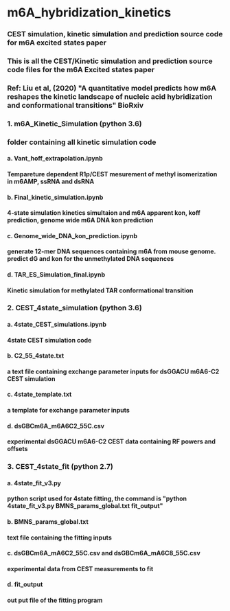 # m6A_hybridization_kinetics
 
### CEST simulation, kinetic simulation and prediction source code for m6A excited states paper

### This is all the CEST/Kinetic simulation and prediction source code files for the m6A Excited states paper
### Ref: Liu et al, (2020) "A quantitative model predicts how m6A reshapes the kinetic landscape of nucleic acid hybridization and conformational transitions" BioRxiv
###
### 1. m6A_Kinetic_Simulation (python 3.6)
### folder containing all kinetic simulation code
#### a. Vant_hoff_extrapolation.ipynb
####  Tempareture dependent R1p/CEST mesurement of methyl isomerization in m6AMP, ssRNA and dsRNA
#### b. Final_kinetic_simulation.ipynb
####  4-state simulation kinetics simultaion and m6A apparent kon, koff prediction, genome wide m6A DNA kon prediction
#### c. Genome_wide_DNA_kon_prediction.ipynb
####  generate 12-mer DNA sequences containing m6A from mouse genome. predict dG and kon for the unmethylated DNA sequences
#### d. TAR_ES_Simulation_final.ipynb
####  Kinetic simulation for methylated TAR conformational transition
###
### 2. CEST_4state_simulation (python 3.6)
#### a. 4state_CEST_simulations.ipynb
####  4state CEST simulation code
#### b. C2_55_4state.txt
####  a text file containing exchange parameter inputs for dsGGACU m6A6-C2 CEST simulation
#### c. 4state_template.txt
####  a template for exchange parameter inputs
#### d. dsGBCm6A_m6A6C2_55C.csv
####  experimental dsGGACU m6A6-C2 CEST data containing RF powers and offsets
###
### 3. CEST_4state_fit (python 2.7)
#### a. 4state_fit_v3.py
####  python script used for 4state fitting, the command is "python 4state_fit_v3.py BMNS_params_global.txt fit_output"
#### b. BMNS_params_global.txt
####  text file containing the fitting inputs
#### c. dsGBCm6A_mA6C2_55C.csv and dsGBCm6A_mA6C8_55C.csv
####  experimental data from CEST measurements to fit
#### d. fit_output
####  out put file of the fitting program
